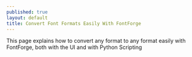 ```yaml
---
published: true
layout: default
title: Convert Font Formats Easily With FontForge
---
```


This page explains how to convert any format to any format easily with FontForge, both with the UI and with Python Scripting
